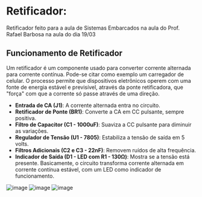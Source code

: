 # Retificador:

Retificador feito para a aula de Sistemas Embarcados na aula do Prof. Rafael Barbosa na aula do dia 19/03

## Funcionamento de Retificador

Um retificador é um componente usado para converter corrente alternada para corrente contínua. Pode-se citar como exemplo um carregador de celular. 
O processo permite que dispositivos eletrônicos operem com uma fonte de energia estável e previsível, através da ponte retificadora, que "força" com que a corrente só passe através de uma direção.
 
- **Entrada de CA (J1)**: A corrente alternada entra no circuito.
- **Retificador de Ponte (BR1)**: Converte a CA em CC pulsante, sempre positiva.
- **Filtro de Capacitor (C1 - 1000uF)**: Suaviza a CC pulsante para diminuir as variações.
- **Regulador de Tensão (U1 - 7805)**: Estabiliza a tensão de saída em 5 volts.
- **Filtros Adicionais (C2 e C3 - 22nF)**: Removem ruídos de alta frequência.
- **Indicador de Saída (D1 - LED com R1 - 130Ω)**: Mostra se a tensão está presente.
Basicamente, o circuito transforma corrente alternada em corrente contínua estável, com um LED como indicador de funcionamento.

![image](https://github.com/Matheus-Bertol/retificador/assets/141282448/a389a264-14ff-4aa1-8802-5a88434e3ecc)
![image](https://github.com/Matheus-Bertol/retificador/assets/141282448/2ba4a286-ce01-414a-92a9-d435b57887e6)
![image](https://github.com/Matheus-Bertol/retificador/assets/141282448/b684e2cc-023d-43ac-9e8f-9c221495c87f)
